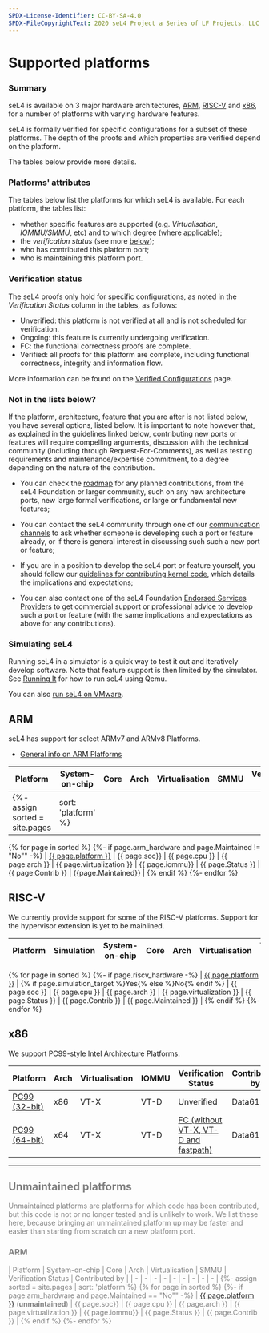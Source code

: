 ```yaml
---
SPDX-License-Identifier: CC-BY-SA-4.0
SPDX-FileCopyrightText: 2020 seL4 Project a Series of LF Projects, LLC.
---
```

# Supported platforms

### Summary

seL4 is available on 3 major hardware architectures, [ARM](#arm),
[RISC-V](#risc-v) and [x86](#x86), for a number of platforms with varying
hardware features.

seL4 is formally verified for specific configurations for a subset of these
platforms. The depth of the proofs and which properties are verified depend on
the platform.

The tables below provide more details.


### Platforms' attributes

The tables below list the platforms for which seL4 is available. For each
platform, the tables list:

- whether specific features are supported (e.g. *Virtualisation*, *IOMMU/SMMU*, etc) and to which degree (where applicable);
- the *verification status* (see more [below](#verification-status));
- who has contributed this platform port;
- who is maintaining this platform port.

### Verification status

The seL4 proofs only hold for specific configurations, as noted in the *Verification Status* column in the tables, as follows:

* Unverified: this platform is not verified at all and is not scheduled for verification.
* Ongoing: this feature is currently undergoing verification.
* FC: the functional correctness proofs are complete.
* Verified: all proofs for this platform are complete, including functional correctness, integrity and information flow.

More information can be found on the [Verified Configurations](../projects/sel4/verified-configurations.md) page.

### Not in the lists below?

If the platform, architecture, feature that you are after is not listed below,
you have several options, listed below. It is important to note however that, as
explained in the guidelines linked below, contributing new ports or features will require
compelling arguments, discussion with the technical community (including through
Request-For-Comments), as well as testing requirements and maintenance/expertise
commitment, to a degree depending on the nature of the contribution.

* You can check the [roadmap](../projects/roadmap.html) for any planned
  contributions, from the seL4 Foundation or larger community, such on any new
  architecture ports, new large formal verifications, or large or fundamental
  new features;

* You can contact the seL4 community through one of our [communication
  channels](https://sel4.systems/contact/) to ask whether someone is developing
  such a port or feature already, or if there is general interest in discussing
  such such a new port or feature;

* If you are in a position to develop the seL4 port or feature yourself, you
  should follow our [guidelines for contributing kernel
  code](../projects/sel4/kernel-contribution.html), which details the
  implications and expectations;

* You can also contact one of the seL4 Foundation [Endorsed Services
  Providers](https://sel4.systems/Foundation/Services/) to get commercial
  support or professional advice to develop such a port or feature (with the
  same implications and expectations as above for any contributions).


### Simulating seL4

Running seL4 in a simulator is a quick way to test it out and iteratively develop software.
Note that feature support is then limited by the simulator.
See [Running It](/seL4Test#RunningIt) for how to run seL4 using Qemu.

You can also [run seL4 on VMware](VMware).

## ARM

seL4 has support for select ARMv7 and ARMv8 Platforms.

* [General info on ARM Platforms](GeneralARM)

| Platform                                      | System-on-chip            | Core             | Arch  | Virtualisation | SMMU              | Verification Status     | Contributed by | Maintained by |
| - | - | - | - | - | - | - | - | - |
{%- assign sorted = site.pages | sort: 'platform' %}
{% for page in sorted %}
{%- if page.arm_hardware and page.Maintained != "No"" -%}
| [{{ page.platform }}]({{page.url}}) | {{ page.soc}} | {{ page.cpu }} | {{ page.arch }} | {{ page.virtualization }} | {{ page.iommu}} | {{ page.Status }} | {{ page.Contrib }} | {{page.Maintained}} |
{% endif %}
{%- endfor %}


## RISC-V

We currently provide support for some of the RISC-V platforms. Support for the hypervisor extension is yet to be mainlined.

| Platform | Simulation | System-on-chip | Core | Arch | Virtualisation | Verification Status | Contributed by | Maintained by |
| -        |  -         | -              | -    | -    | -              | -                   | -              | -             |
{% for page in sorted %}
{%- if page.riscv_hardware -%}
| [{{ page.platform }}]({{page.url}}) | {% if page.simulation_target %}Yes{% else %}No{% endif %} | {{ page.soc }} | {{ page.cpu }} | {{ page.arch }} | {{ page.virtualization }} | {{ page.Status }} | {{ page.Contrib }} | {{ page.Maintained }} |
{% endif %}
{%- endfor %}

## x86

We support PC99-style Intel Architecture Platforms.

| Platform              | Arch | Virtualisation | IOMMU | Verification Status                  | Contributed by | Maintained by |
| -                     |  -   | -              | -     | -                                    | -              | -             |
| [PC99 (32-bit)](IA32) | x86  | VT-X           | VT-D  | Unverified                           | Data61         | seL4 Foundation        |
| [PC99 (64-bit)](IA32) | x64  | VT-X           | VT-D  | [FC (without VT-X, VT-D and fastpath)][X64] | Data61         | seL4 Foundation        |

[X64]: /projects/sel4/verified-configurations.html#x64


---

##  <span style="color:grey">Unmaintained platforms</span>

<span style="color:grey">
Unmaintained platforms are platforms for which code has been contributed, but
this code is not or no longer tested and is unlikely to work. We list these
here, because bringing an unmaintained platform up may be faster and easier than
starting from scratch on a new platform port.


###  <span style="color:grey">ARM</span>

| <span style="color:grey">Platform</span> | <span style="color:grey">System-on-chip</span> | <span style="color:grey">Core</span> | <span style="color:grey">Arch</span> | <span style="color:grey">Virtualisation</span> | <span style="color:grey">SMMU</span> | <span style="color:grey">Verification Status</span> | <span style="color:grey">Contributed by</span> |
| - | - | - | - | - | - | - | - | - |
{%- assign sorted = site.pages | sort: 'platform'%}
{% for page in sorted %}
{%- if page.arm_hardware and page.Maintained == "No"" -%}
| <span style="color:grey">[{{ page.platform }}]({{page.url}})</span> (**unmaintained**) | <span style="color:grey">{{ page.soc}}</span> | <span style="color:grey">{{ page.cpu }}</span> | <span style="color:grey">{{ page.arch }}</span> | <span style="color:grey">{{ page.virtualization }}</span> | <span style="color:grey">{{ page.iommu}}</span> | <span style="color:grey">{{ page.Status }}</span> | <span style="color:grey">{{ page.Contrib }}</span> |
{% endif %}
{%- endfor %}
